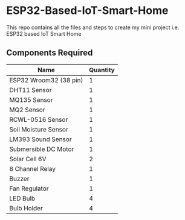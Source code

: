 # ESP32-Based-IoT-Smart-Home
This repo contains all the files and steps to create my mini project i.e. ESP32 based IoT Smart Home

## Components Required
|Name|Quantity|
|----|----|
|ESP32 Wroom32 (38 pin)|1|
|DHT11 Sensor|1|
|MQ135 Sensor|1|
|MQ2 Sensor|1|
|RCWL-0516 Sensor|1|
|Soil Moisture Sensor|1|
|LM393 Sound Sensor|1|
|Submersible DC Motor|1|
|Solar Cell 6V|2|
|8 Channel Relay|1|
|Buzzer|1|
|Fan Regulator|1|
|LED Bulb|4|
|Bulb Holder|4|
